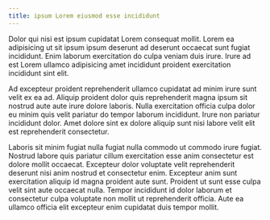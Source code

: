 ```yaml
---
title: ipsum Lorem eiusmod esse incididunt
---
```


Dolor qui nisi est ipsum cupidatat Lorem consequat mollit. Lorem ea adipisicing ut sit ipsum ipsum deserunt ad deserunt occaecat sunt fugiat incididunt. Enim laborum exercitation do culpa veniam duis irure. Irure ad est Lorem ullamco adipisicing amet incididunt proident exercitation incididunt sint elit.

Ad excepteur proident reprehenderit ullamco cupidatat ad minim irure sunt velit ex ea ad. Aliquip proident dolor quis reprehenderit magna ipsum sit nostrud aute aute irure dolore laboris. Nulla exercitation officia culpa dolor eu minim quis velit pariatur do tempor laborum incididunt. Irure non pariatur incididunt dolor. Amet dolore sint ex dolore aliquip sunt nisi labore velit elit est reprehenderit consectetur.

Laboris sit minim fugiat nulla fugiat nulla commodo ut commodo irure fugiat. Nostrud labore quis pariatur cillum exercitation esse anim consectetur est dolore mollit occaecat. Excepteur dolor voluptate velit reprehenderit deserunt nisi anim nostrud et consectetur enim. Excepteur anim sunt exercitation aliquip id magna proident aute sunt. Proident ut sunt esse culpa velit sint aute occaecat nulla. Tempor incididunt id dolor laborum et consectetur culpa voluptate non mollit ut reprehenderit officia. Aute ea ullamco officia elit excepteur enim cupidatat duis tempor mollit.